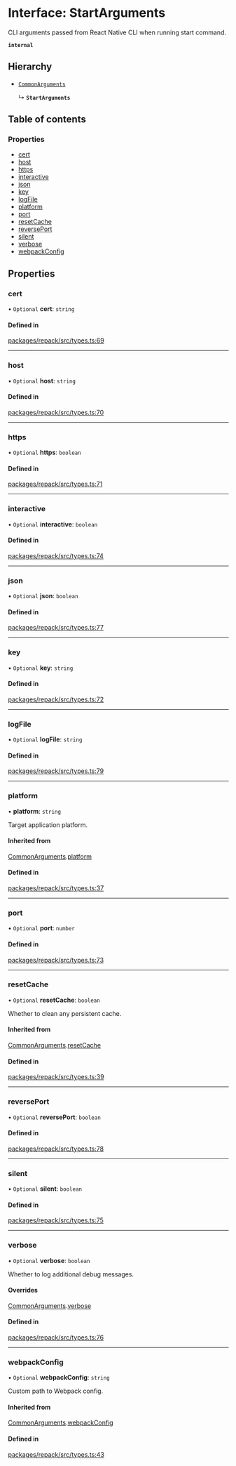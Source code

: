 # Interface: StartArguments

CLI arguments passed from React Native CLI when running start command.

**`internal`**

## Hierarchy

- [`CommonArguments`](CommonArguments.md)

  ↳ **`StartArguments`**

## Table of contents

### Properties

- [cert](StartArguments.md#cert)
- [host](StartArguments.md#host)
- [https](StartArguments.md#https)
- [interactive](StartArguments.md#interactive)
- [json](StartArguments.md#json)
- [key](StartArguments.md#key)
- [logFile](StartArguments.md#logfile)
- [platform](StartArguments.md#platform)
- [port](StartArguments.md#port)
- [resetCache](StartArguments.md#resetcache)
- [reversePort](StartArguments.md#reverseport)
- [silent](StartArguments.md#silent)
- [verbose](StartArguments.md#verbose)
- [webpackConfig](StartArguments.md#webpackconfig)

## Properties

### cert

• `Optional` **cert**: `string`

#### Defined in

[packages/repack/src/types.ts:69](https://github.com/callstack/repack/blob/9e6a11a/packages/repack/src/types.ts#L69)

___

### host

• `Optional` **host**: `string`

#### Defined in

[packages/repack/src/types.ts:70](https://github.com/callstack/repack/blob/9e6a11a/packages/repack/src/types.ts#L70)

___

### https

• `Optional` **https**: `boolean`

#### Defined in

[packages/repack/src/types.ts:71](https://github.com/callstack/repack/blob/9e6a11a/packages/repack/src/types.ts#L71)

___

### interactive

• `Optional` **interactive**: `boolean`

#### Defined in

[packages/repack/src/types.ts:74](https://github.com/callstack/repack/blob/9e6a11a/packages/repack/src/types.ts#L74)

___

### json

• `Optional` **json**: `boolean`

#### Defined in

[packages/repack/src/types.ts:77](https://github.com/callstack/repack/blob/9e6a11a/packages/repack/src/types.ts#L77)

___

### key

• `Optional` **key**: `string`

#### Defined in

[packages/repack/src/types.ts:72](https://github.com/callstack/repack/blob/9e6a11a/packages/repack/src/types.ts#L72)

___

### logFile

• `Optional` **logFile**: `string`

#### Defined in

[packages/repack/src/types.ts:79](https://github.com/callstack/repack/blob/9e6a11a/packages/repack/src/types.ts#L79)

___

### platform

• **platform**: `string`

Target application platform.

#### Inherited from

[CommonArguments](CommonArguments.md).[platform](CommonArguments.md#platform)

#### Defined in

[packages/repack/src/types.ts:37](https://github.com/callstack/repack/blob/9e6a11a/packages/repack/src/types.ts#L37)

___

### port

• `Optional` **port**: `number`

#### Defined in

[packages/repack/src/types.ts:73](https://github.com/callstack/repack/blob/9e6a11a/packages/repack/src/types.ts#L73)

___

### resetCache

• `Optional` **resetCache**: `boolean`

Whether to clean any persistent cache.

#### Inherited from

[CommonArguments](CommonArguments.md).[resetCache](CommonArguments.md#resetcache)

#### Defined in

[packages/repack/src/types.ts:39](https://github.com/callstack/repack/blob/9e6a11a/packages/repack/src/types.ts#L39)

___

### reversePort

• `Optional` **reversePort**: `boolean`

#### Defined in

[packages/repack/src/types.ts:78](https://github.com/callstack/repack/blob/9e6a11a/packages/repack/src/types.ts#L78)

___

### silent

• `Optional` **silent**: `boolean`

#### Defined in

[packages/repack/src/types.ts:75](https://github.com/callstack/repack/blob/9e6a11a/packages/repack/src/types.ts#L75)

___

### verbose

• `Optional` **verbose**: `boolean`

Whether to log additional debug messages.

#### Overrides

[CommonArguments](CommonArguments.md).[verbose](CommonArguments.md#verbose)

#### Defined in

[packages/repack/src/types.ts:76](https://github.com/callstack/repack/blob/9e6a11a/packages/repack/src/types.ts#L76)

___

### webpackConfig

• `Optional` **webpackConfig**: `string`

Custom path to Webpack config.

#### Inherited from

[CommonArguments](CommonArguments.md).[webpackConfig](CommonArguments.md#webpackconfig)

#### Defined in

[packages/repack/src/types.ts:43](https://github.com/callstack/repack/blob/9e6a11a/packages/repack/src/types.ts#L43)
